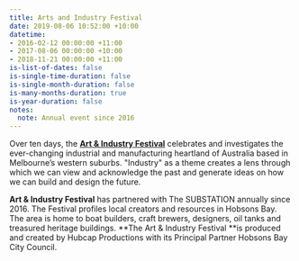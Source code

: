 ```yaml
---
title: Arts and Industry Festival
date: 2019-08-06 10:52:00 +10:00
datetime:
- 2016-02-12 00:00:00 +11:00
- 2017-08-06 00:00:00 +10:00
- 2018-11-21 00:00:00 +11:00
is-list-of-dates: false
is-single-time-duration: false
is-single-month-duration: false
is-many-months-duration: true
is-year-duration: false
notes:
  note: Annual event since 2016
---
```


Over ten days, the [**Art & Industry Festival**](http://artandindustryfestival.com.au) celebrates and investigates the ever-changing industrial and manufacturing heartland of Australia based in Melbourne’s western suburbs. "Industry" as a theme creates a lens through which we can view and acknowledge the past and generate ideas on how we can build and design the future.

**Art & Industry Festival** has partnered with The SUBSTATION annually since 2016. The Festival profiles local creators and resources in Hobsons Bay. The area is home to boat builders, craft brewers, designers, oil tanks and treasured heritage buildings. **The Art & Industry Festival **is produced and created by Hubcap Productions with its Principal Partner Hobsons Bay City Council.